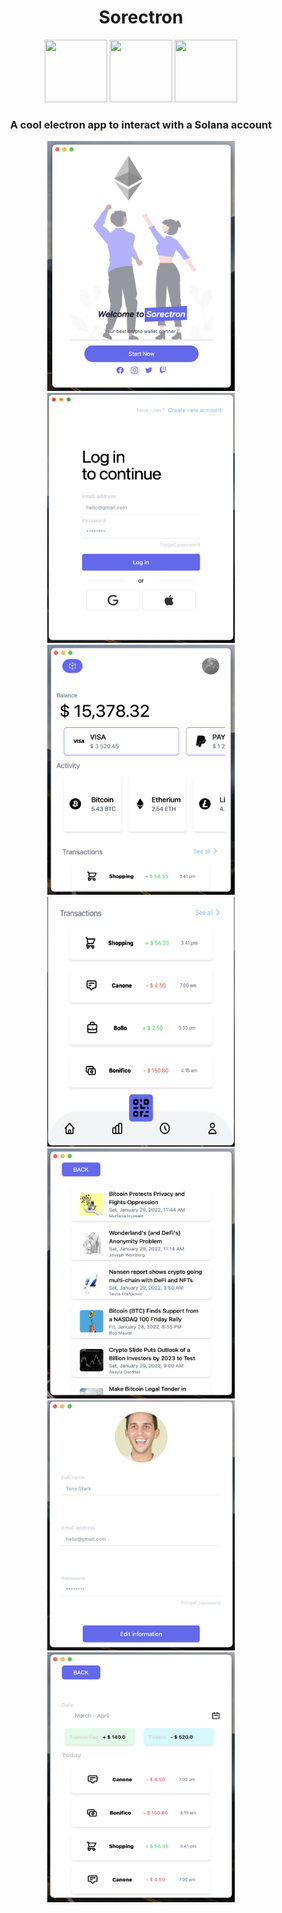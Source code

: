 # 
<h1 align="center">Sorectron</h1> 
<div align="center">
<img height=100 width=100 src="https://www.electronjs.org/assets/img/logo.svg">
<img height=100 width=100 src="https://brandslogos.com/wp-content/uploads/images/large/react-logo.png">
<img height=100 width=100 src="https://devexp.io/wp-content/uploads/2019/05/ts.png">
</div>
<h3 align="center">A cool electron app to interact with a Solana account</h3>
<div align="center">
<img src="https://github.com/macorifice/solana-react-electron/blob/main/src/assets/screen1.png" width=300 height=400 />
<img src="https://github.com/macorifice/solana-react-electron/blob/main/src/assets/screen2.png" width=300 height=400 />
<img src="https://github.com/macorifice/solana-react-electron/blob/main/src/assets/screen3.png" width=300 height=400 />
<img src="https://github.com/macorifice/solana-react-electron/blob/main/src/assets/screen4.png" width=300 height=400 />
<img src="https://github.com/macorifice/solana-react-electron/blob/main/src/assets/screen5.png" width=300 height=400 />
<img src="https://github.com/macorifice/solana-react-electron/blob/main/src/assets/screen6.png" width=300 height=400 />
<img src="https://github.com/macorifice/solana-react-electron/blob/main/src/assets/screen7.png" width=300 height=400 />
</div>
